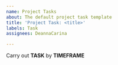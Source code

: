 ```yaml
---
name: Project Tasks
about: The default project task template
title: 'Project Task: <title>'
labels: Task
assignees: DeannaCarina

---
```


Carry out **TASK** by **TIMEFRAME**
